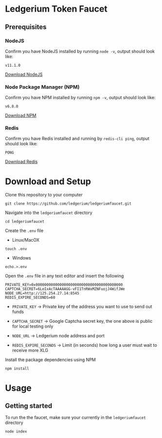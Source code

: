 # Ledgerium Token Faucet

## Prerequisites
### NodeJS
Confirm you have NodeJS installed by running `node -v`, output should look like:

```
v11.1.0
```

[Download NodeJS](https://nodejs.org/en/)

### Node Package Manager (NPM)
Confirm you have NPM installed by running `npm -v`, output should look like:

```
v6.8.0
```

[Download NPM](https://www.npmjs.com/get-npm)

### Redis
Confirm you have Redis installed and running by `redis-cli ping`, output should look like:

```
PONG
```

[Download Redis](https://redis.io/download)

# Download and Setup
Clone this repository to your computer
```
git clone https://github.com/ledgerium/ledgeriumfaucet.git
```

Navigate into the `ledgeriumfaucet` directory
```
cd ledgeriumfaucet
```

Create the `.env` file

* Linux/MacOX
```
touch .env
```
* Windows
```
echo.>.env
```
Open the `.env` file in any text editor and insert the following
```
PRIVATE_KEY=0x0000000000000000000000000000000000000000
CAPTCHA_SECRET=6LeIxAcTAAAAAGG-vFI1TnRWxMZNFuojJ4WifJWe
NODE_URL=http://125.254.27.14:8545
REDIS_EXPIRE_SECONDS=60
```

* `PRIVATE_KEY` -> Private key of the address you want to use to send out funds

* `CAPTCHA_SECRET` -> Google Captcha secret key, the one above is public for local testing only

* `NODE_URL` -> Ledgerium node address and port

* `REDIS_EXPIRE_SECONDS` -> Limit (in seconds) how long a user must wait to receive more XLG



Install the package dependencies using NPM
```
npm install
```

# Usage

## Getting started

To run the the faucet, make sure your currently in the `ledgeriumfaucet` directory

```
node index
```
